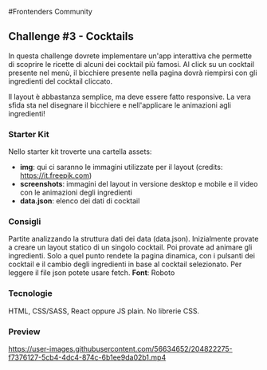 #Frontenders Community

## Challenge #3 - Cocktails

In questa challenge dovrete implementare un'app interattiva che permette di scoprire le ricette di alcuni dei cocktail più famosi. Al click su un cocktail presente nel menù, il bicchiere presente nella pagina dovrà riempirsi con gli ingredienti del cocktail cliccato.

Il layout è abbastanza semplice, ma deve essere fatto responsive. La vera sfida sta nel disegnare il bicchiere e nell'applicare le animazioni agli ingredienti!

### Starter Kit

Nello starter kit troverte una cartella assets:

- **img**: qui ci saranno le immagini utilizzate per il layout (credits: https://it.freepik.com)
- **screenshots**: immagini del layout in versione desktop e mobile e il video con le animazioni degli ingredienti
- **data.json**: elenco dei dati di cocktail

### Consigli

Partite analizzando la struttura dati dei data (data.json).
Inizialmente provate a creare un layout statico di un singolo cocktail. Poi provate ad animare gli ingredienti. Solo a quel punto rendete la pagina dinamica, con i pulsanti dei cocktail e il cambio degli ingredienti in base al cocktail selezionato.
Per leggere il file json potete usare fetch.
**Font**: Roboto

### Tecnologie

HTML, CSS/SASS, React oppure JS plain.
No librerie CSS.

### Preview
https://user-images.githubusercontent.com/56634652/204822275-f7376127-5cb4-4dc4-874c-6b1ee9da02b1.mp4





